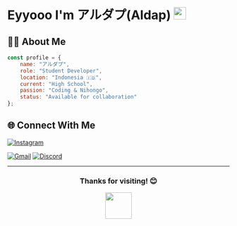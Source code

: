 # Eyyooo I'm アルダプ(Aldap) <img src="https://media.giphy.com/media/hvRJCLFzcasrR4ia7z/giphy.gif" width="28">

## 🙋‍♂️ About Me

```javascript
const profile = {
    name: "アルダプ",
    role: "Student Developer",
    location: "Indonesia 🇮🇩",
    current: "High School",
    passion: "Coding & Nihongo",
    status: "Available for collaboration"
};
```

## 🌐 Connect With Me

[![Instagram](https://img.shields.io/badge/Instagram-E4405F?style=for-the-badge&logo=instagram&logoColor=white)](https://instagram.com/dapaaam)

[![Gmail](https://img.shields.io/badge/Gmail-D14836?style=for-the-badge&logo=gmail&logoColor=white)](mailto:dafaalimuharram@gmail.com)
[![Discord](https://img.shields.io/badge/Discord-5865F2?style=for-the-badge&logo=discord&logoColor=white)](https://discord.gg/zyoru)

---

<div align="center">
  <h3>Thanks for visiting! 😊</h3>
  <img src="https://media.giphy.com/media/LnQjpWaON8nhr21vNW/giphy.gif" width="60">
</div>
